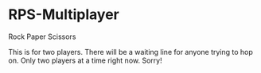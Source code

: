 # RPS-Multiplayer
Rock Paper Scissors


This is for two players. There will be a waiting line for anyone trying to hop on. Only two players at a time right now. Sorry!